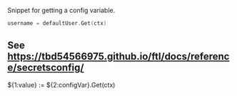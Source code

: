 Snippet for getting a config variable.

```go
username = defaultUser.Get(ctx)
```

See https://tbd54566975.github.io/ftl/docs/reference/secretsconfig/
---
${1:value} := ${2:configVar}.Get(ctx)
